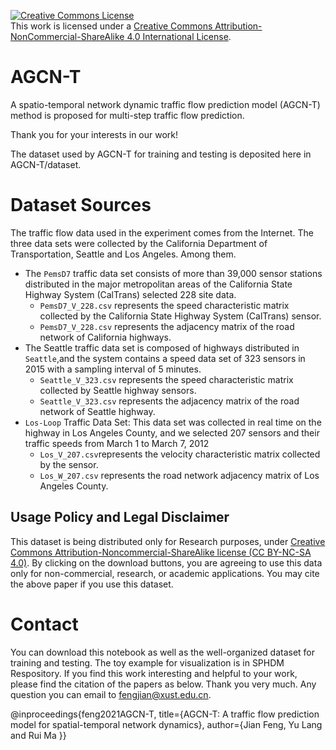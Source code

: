 <a rel="license" href="http://creativecommons.org/licenses/by-nc-sa/4.0/"><img alt="Creative Commons License" style="border-width:0" src="https://i.creativecommons.org/l/by-nc-sa/4.0/88x31.png" /></a><br />This work is licensed under a <a rel="license" href="http://creativecommons.org/licenses/by-nc-sa/4.0/">Creative Commons Attribution-NonCommercial-ShareAlike 4.0 International License</a>.

AGCN-T
===
A spatio-temporal network dynamic traffic flow prediction model (AGCN-T) method is proposed for multi-step traffic flow prediction.

Thank you for your interests in our work!

The dataset used by AGCN-T for training and testing is deposited here in AGCN-T/dataset.

Dataset Sources
===
The traffic flow data used in the experiment comes from the Internet. The three data sets were collected by the California Department of Transportation, Seattle and Los Angeles. Among them.
* The ```PemsD7``` traffic data set consists of more than 39,000 sensor stations distributed in the major metropolitan areas of the California State Highway System (CalTrans) selected 228 site data. 
    * ```PemsD7_V_228.csv``` represents the speed characteristic matrix collected by the California State Highway System (CalTrans) sensor.
    * ```PemsD7_V_228.csv``` represents the adjacency matrix of the road network of California highways.
* The Seattle traffic data set is composed of highways distributed in ```Seattle```,and  the system contains a speed data set of 323 sensors in 2015 with a sampling interval of 5 minutes.
   * ```Seattle_V_323.csv```  represents the speed characteristic matrix collected by Seattle highway sensors.
   * ```Seattle_V_323.csv```  represents the adjacency matrix of the road network of Seattle highway.
* ```Los-Loop``` Traffic Data Set: This data set was collected in real time on the highway in Los Angeles County, and we selected 207 sensors and their traffic speeds from March 1 to March 7, 2012
   * ```Los_V_207.csv```represents the velocity characteristic matrix collected by the sensor.
   * ```Los_W_207.csv```  represents the road network adjacency matrix of Los Angeles County.
  

## Usage Policy and Legal Disclaimer
This dataset is being distributed only for Research purposes, under [Creative Commons Attribution-Noncommercial-ShareAlike license (CC BY-NC-SA 4.0)](https://creativecommons.org/licenses/by-nc-sa/4.0/). By clicking on the download buttons, you are agreeing to use this data only for non-commercial, research, or academic applications. You may cite the above paper if you use this dataset.  
  
Contact
===
You can download this notebook as well as the well-organized dataset for training and testing. The toy example for visualization is in SPHDM Respository. If you find this work interesting and helpful to your work, please find the citation of the papers as below. Thank you very much. Any question you can email to fengjian@xust.edu.cn.

@inproceedings{feng2021AGCN-T, title={AGCN-T: A traffic flow prediction model for spatial-temporal network dynamics}, author={Jian Feng, Yu Lang and Rui Ma }}
